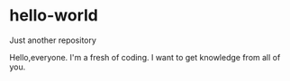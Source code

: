 # hello-world
Just another repository

Hello,everyone. 
I'm a fresh of coding.
I want to get knowledge from all of you.
